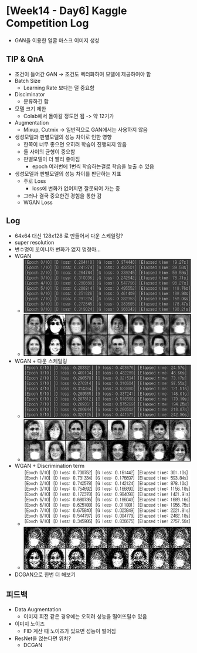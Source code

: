 # [Week14 - Day6] Kaggle Competition Log
  - GAN을 이용한 얼굴 마스크 이미지 생성

## TIP & QnA
  - 조건이 들어간 GAN -> 조건도 벡터화하여 모델에 제공하여야 함
  - Batch Size
    - Learning Rate 보다는 덜 중요함
  - Disciminator  
    - 분류하긴 함
  - 모델 크기 제한
    - Colab에서 돌아갈 정도면 됨 -> 약 12기가
  - Augmentation
    - Mixup, Cutmix -> 일반적으로 GAN에서는 사용하지 않음
  - 생성모델과 판별모델의 성능 차이로 인한 영향
    - 한쪽이 너무 좋으면 오히려 학습이 진행되지 않음
    - 둘 사이의 균형이 중요함
    - 판별모델이 더 빨리 좋아짐
      - epoch 여러번에 1번씩 학습하는걸로 학습을 늦출 수 있음
  - 생성모델과 판별모델의 성능 차이를 판단하는 지표
    - 주로 Loss
      - loss에 변화가 없어지면 잘못되어 가는 중
    - 그러나 결국 중요한건 경험을 통한 감
    - WGAN Loss

## Log
  - 64x64 대신 128x128 로 만들어서 다운 스케일링?
  - super resolution
  - 변수명이 꼬이니까 변화가 없지 멍청아...
  - WGAN
    - ![image](image/wgan_loss.png)
    - ![image](image/wgan_display.png)
  - WGAN + 다운 스케일링
    - ![image](image/wgan_dscale_loss.png)
    - ![image](image/wgan_dscale_display.png)
  - WGAN + Discrimination term
    - ![image](image/wgan_term_loss.png)
    - ![image](image/wgan_term_display.png)
  - DCGAN으로 한번 더 해보기

## 피드백
  - Data Augmentation
    - 이미지 회전 같은 경우에는 오히려 성능을 떨어뜨릴수 있음
  - 이미지 노이즈
    - FID 계산 때 노이즈가 있으면 성능이 떨어짐
  - ResNet을 얹는다면 위치?
    - DCGAN